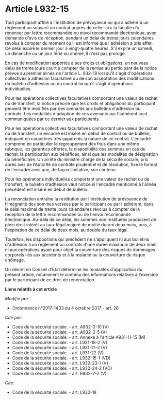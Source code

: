 # Article L932-15

Tout participant affilié à l'institution de prévoyance ou qui a adhéré à un règlement ou souscrit un contrat auprès de celle-
ci a la faculté d'y renoncer par lettre recommandée ou envoi recommandé électronique, avec demande d'avis de réception,
pendant un délai de trente jours calendaires révolus à compter du moment où il est informé que l'adhésion a pris effet. Ce
délai expire le dernier jour à vingt-quatre heures. S'il expire un samedi, un dimanche ou un jour férié ou chômé, il n'est
pas prorogé.

En cas de modification apportée à ses droits et obligations, un nouveau délai de trente jours court à compter de la remise au
participant de la notice prévue au premier alinéa de l'article L. 932-18 lorsqu'il s'agit d'opérations collectives à adhésion
facultative ou de son acceptation des modifications du bulletin d'adhésion ou du contrat lorsqu'il s'agit d'opérations
individuelles.

Pour les opérations collectives facultatives comportant une valeur de rachat ou de transfert, la notice précise que les
droits et obligations du participant peuvent être modifiés par des avenants aux bulletins d'adhésion ou contrats. Les
modalités d'adoption de ces avenants par l'adhérent sont communiquées par ce dernier aux participants.

Pour les opérations collectives facultatives comportant une valeur de rachat ou de transfert, un encadré est inséré en début
de contrat ou de bulletin, indiquant en caractères très apparents la nature de ce contrat. L'encadré comprend en particulier
le regroupement des frais dans une même rubrique, les garanties offertes, la disponibilité des sommes en cas de rachat, la
participation aux bénéfices, ainsi que les modalités de désignation du bénéficiaire. Un arrêté du ministre chargé de la
sécurité sociale, pris après avis de l'Autorité de contrôle prudentiel et de résolution, fixe le format de l'encadré ainsi
que, de façon limitative, son contenu.

Pour les opérations individuelles comportant une valeur de rachat ou de transfert, le bulletin d'adhésion vaut notice si
l'encadré mentionné à l'alinéa précédent est inséré en début de bulletin.

La renonciation entraîne la restitution par l'institution de prévoyance de l'intégralité des sommes versées par le
participant ou par l'adhérent, dans le délai maximal de trente jours calendaires révolus à compter de la réception de la
lettre recommandée ou de l'envoi recommandé électronique. Au-delà de ce délai, les sommes non restituées produisent de plein
droit intérêt au taux légal majoré de moitié durant deux mois, puis, à l'expiration de ce délai de deux mois, au double du
taux légal.

Toutefois, les dispositions qui précèdent ne s'appliquent ni aux bulletins d'adhésion à un règlement ou contrats d'une durée
maximum de deux mois ni aux opérations ayant pour objet la couverture des risques de dommages corporels liés aux accidents et
à la maladie ou la couverture du risque chômage.

Un décret en Conseil d'Etat détermine les modalités d'application du présent article, notamment le contenu des informations
relatives à l'exercice par le participant de ce droit de renonciation.

**Liens relatifs à cet article**

_Modifié par_:

  - Ordonnance n°2017-1433 du 4 octobre 2017 - art. 26

_Cité par_:

  - Code de la sécurité sociale. - art. A932-3-10 (V)
  - Code de la sécurité sociale. - art. A932-3-5 (V)
  - Code de la sécurité sociale. - art. Annexe à l'article A931-11-15 (M)
  - Code de la sécurité sociale. - art. L931-18-2 (V)
  - Code de la sécurité sociale. - art. L931-21-2 (V)
  - Code de la sécurité sociale. - art. L931-22 (V)
  - Code de la sécurité sociale. - art. L932-15-1 (VD)
  - Code de la sécurité sociale. - art. L932-23-1 (V)
  - Code de la sécurité sociale. - art. L932-24-2 (VD)
  - Code de la sécurité sociale. - art. R932-2-2 (V)

_Cite_:

  - Code de la sécurité sociale. - art. L932-18
